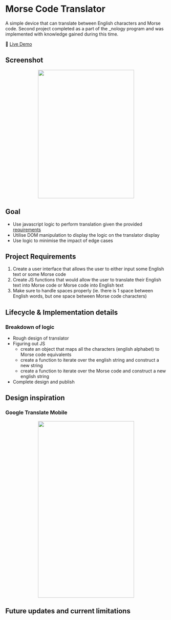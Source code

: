 # Morse Code Translator

A simple device that can translate between English characters and Morse code. Second project completed as a part of the \_nology program and was implemented with knowledge gained during this time.

🔗 [Live Demo](https://erikryan-s.github.io/morse-translator-project/)

## Screenshot

<p align="center">
    <img src="https://i.gyazo.com/b6264bdbe8c1c4034e7bb9566ea9bed0.png" width="300" height="400">
</p>

## Goal

-   Use javascript logic to perform translation given the provided [requirements](#project-requirements)
-   Utilise DOM manipulation to display the logic on the translator display
-   Use logic to minimise the impact of edge cases

## Project Requirements

1. Create a user interface that allows the user to either input some English text or some Morse code
2. Create JS functions that would allow the user to translate their English text into Morse code or Morse code into English text
3. Make sure to handle spaces properly (ie. there is 1 space between English words, but one space between Morse code characters)

## Lifecycle & Implementation details

### Breakdown of logic

-   Rough design of translator
-   Figuring out JS
    -   create an object that maps all the characters (english alphabet) to Morse code equivalents
    -   create a function to iterate over the english string and construct a new string
    -   create a function to iterate over the Morse code and construct a new english string
-   Complete design and publish

## Design inspiration

### Google Translate Mobile

<p align="center">
    <img src="https://i.gyazo.com/3e88d338f9b9ab154584a5cf216b4e85.png" width="300" height="550">
</p>

## Future updates and current limitations
